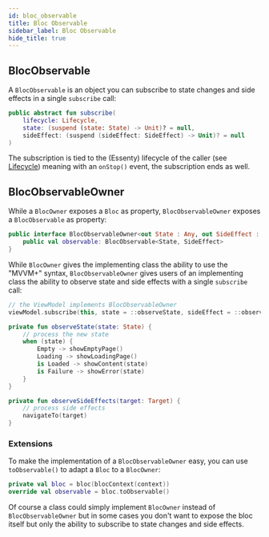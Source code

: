 ```yaml
---
id: bloc_observable
title: Bloc Observable
sidebar_label: Bloc Observable
hide_title: true
---
```


## BlocObservable

A `BlocObservable` is an object you can subscribe to state changes and side effects in a single `subscribe` call:

```kotlin
public abstract fun subscribe(
    lifecycle: Lifecycle,
    state: (suspend (state: State) -> Unit)? = null,
    sideEffect: (suspend (sideEffect: SideEffect) -> Unit)? = null
)
```

The subscription is tied to the (Essenty) lifecycle of the caller (see [Lifecycle](../bloc/lifecycle)) meaning with an `onStop()` event, the subscription ends as well.

## BlocObservableOwner

While a `BlocOwner` exposes a `Bloc` as property, `BlocObservableOwner` exposes a `BlocObservable` as property:

```kotlin
public interface BlocObservableOwner<out State : Any, out SideEffect : Any> {
    public val observable: BlocObservable<State, SideEffect>
}
```

While `BlocOwner` gives the implementing class the ability to use the "MVVM+" syntax, `BlocObservableOwner` gives users of an implementing class the ability to observe state and side effects with a single `subscribe` call:

```kotlin
// the ViewModel implements BlocObservableOwner
viewModel.subscribe(this, state = ::observeState, sideEffect = ::observeSideEffects)

private fun observeState(state: State) {
    // process the new state
    when (state) {
        Empty -> showEmptyPage()
        Loading -> showLoadingPage()
        is Loaded -> showContent(state)
        is Failure -> showError(state)
    }
}

private fun observeSideEffects(target: Target) {
    // process side effects
    navigateTo(target)
}
```

### Extensions

To make the implementation of a `BlocObservableOwner` easy, you can use `toObservable()` to adapt a `Bloc` to a `BlocOwner`:

```kotlin
private val bloc = bloc(blocContext(context))
override val observable = bloc.toObservable()
```

Of course a class could simply implement `BlocOwner` instead of `BlocObservableOwner` but in some cases you don't want to expose the bloc itself but only the ability to subscribe to state changes and side effects.
